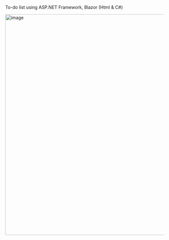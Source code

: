To-do list using ASP.NET Framework, Blazor (Html & C#)

<img width="1318" height="702" alt="image" src="https://github.com/user-attachments/assets/b059ebc9-cfab-4997-ab28-287fa24c9aa4" />

